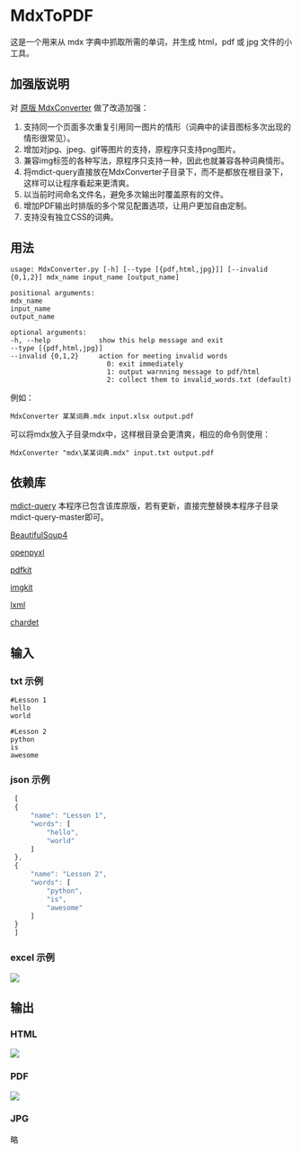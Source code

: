 # MdxToPDF

这是一个用来从 mdx 字典中抓取所需的单词，并生成 html，pdf 或 jpg 文件的小工具。

## 加强版说明

对 [原版 MdxConverter](https://github.com/noword/MdxConverter) 做了改造加强：

1. 支持同一个页面多次重复引用同一图片的情形（词典中的读音图标多次出现的情形很常见）。
2. 增加对jpg、jpeg、gif等图片的支持，原程序只支持png图片。
3. 兼容img标签的各种写法，原程序只支持一种，因此也就兼容各种词典情形。
4. 将mdict-query直接放在MdxConverter子目录下，而不是都放在根目录下，这样可以让程序看起来更清爽。
5. 以当前时间命名文件名，避免多次输出时覆盖原有的文件。
6. 增加PDF输出时排版的多个常见配置选项，让用户更加自由定制。
7. 支持没有独立CSS的词典。

## 用法
    usage: MdxConverter.py [-h] [--type [{pdf,html,jpg}]] [--invalid {0,1,2}] mdx_name input_name [output_name]

    positional arguments:
    mdx_name
    input_name
    output_name

    optional arguments:
    -h, --help            show this help message and exit
    --type [{pdf,html,jpg}]
    --invalid {0,1,2}     action for meeting invalid words
                            0: exit immediately
                            1: output warnning message to pdf/html
                            2: collect them to invalid_words.txt (default)

例如：

    MdxConverter 某某词典.mdx input.xlsx output.pdf

可以将mdx放入子目录mdx中，这样根目录会更清爽，相应的命令则使用：

    MdxConverter "mdx\某某词典.mdx" input.txt output.pdf

## 依赖库
[mdict-query](https://github.com/mmjang/mdict-query) 本程序已包含该库原版，若有更新，直接完整替换本程序子目录mdict-query-master即可。

[BeautifulSoup4](https://pypi.org/project/beautifulsoup4)

[openpyxl](https://pypi.org/project/openpyxl)

[pdfkit](https://github.com/JazzCore/python-pdfkit)

[imgkit](https://github.com/jarrekk/imgkit)

[lxml](https://lxml.de)

[chardet](https://github.com/chardet/chardet)

## 输入
### txt 示例
    #Lesson 1
    hello
    world

    #Lesson 2
    python
    is
    awesome

### json 示例
```javascript
 [
 {
     "name": "Lesson 1",
     "words": [
         "hello",
         "world"
     ]
 },
 {
     "name": "Lesson 2",
     "words": [
         "python",
         "is",
         "awesome"
     ]
 }
 ]
```

### excel 示例
![](images/excel.jpg)

## 输出
### HTML
![](images/html.jpg)

### PDF
![](images/pdf.jpg)

### JPG
略
